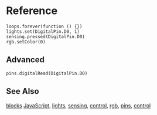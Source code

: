 # Reference

```namespaces
loops.forever(function () {})
lights.set(DigitalPin.D0, 1)
sensing.pressed(DigitalPin.D0)
rgb.setColor(0)
```

## Advanced

```namespaces
pins.digitalRead(DigitalPin.D0)
```

## See Also

[blocks](/blocks) [JavaScript](/javascript), [lights](/reference/lights), [sensing](/reference/sensing), [control](/reference/control), [rgb](/reference/rgb), [pins](/reference/pins), [control](/reference/control)